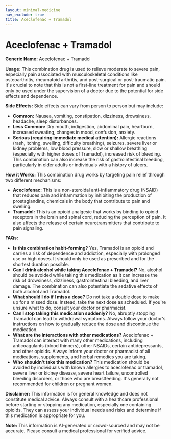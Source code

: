 ```yaml
---
layout: minimal-medicine
nav_exclude: true
title: Aceclofenac + Tramadol
---
```


# Aceclofenac + Tramadol

**Generic Name:** Aceclofenac + Tramadol

**Usage:** This combination drug is used to relieve moderate to severe pain, especially pain associated with musculoskeletal conditions like osteoarthritis, rheumatoid arthritis, and post-surgical or post-traumatic pain.  It's crucial to note that this is not a first-line treatment for pain and should only be used under the supervision of a doctor due to the potential for side effects and dependence.

**Side Effects:**  Side effects can vary from person to person but may include:

* **Common:** Nausea, vomiting, constipation, dizziness, drowsiness, headache, sleep disturbances.
* **Less Common:**  Dry mouth, indigestion, abdominal pain, heartburn, increased sweating, changes in mood, confusion, anxiety.
* **Serious (requiring immediate medical attention):** Allergic reactions (rash, itching, swelling, difficulty breathing), seizures, severe liver or kidney problems, low blood pressure, slow or shallow breathing (especially with higher doses of Tramadol), increased risk of bleeding.  This combination can also increase the risk of gastrointestinal bleeding, particularly in older adults or individuals with a history of ulcers.

**How it Works:** This combination drug works by targeting pain relief through two different mechanisms:

* **Aceclofenac:** This is a non-steroidal anti-inflammatory drug (NSAID) that reduces pain and inflammation by inhibiting the production of prostaglandins, chemicals in the body that contribute to pain and swelling.
* **Tramadol:** This is an opioid analgesic that works by binding to opioid receptors in the brain and spinal cord, reducing the perception of pain.  It also affects the release of certain neurotransmitters that contribute to pain signaling.

**FAQs:**

* **Is this combination habit-forming?** Yes, Tramadol is an opioid and carries a risk of dependence and addiction, especially with prolonged use or high doses.  It should only be used as prescribed and for the shortest duration possible.
* **Can I drink alcohol while taking Aceclofenac + Tramadol?** No, alcohol should be avoided while taking this medication as it can increase the risk of drowsiness, dizziness, gastrointestinal bleeding, and liver damage.  The combination can also potentiate the sedative effects of both alcohol and Tramadol.
* **What should I do if I miss a dose?** Do not take a double dose to make up for a missed dose.  Instead, take the next dose as scheduled. If you're unsure what to do, consult your doctor or pharmacist.
* **Can I stop taking this medication suddenly?** No, abruptly stopping Tramadol can lead to withdrawal symptoms.  Always follow your doctor's instructions on how to gradually reduce the dose and discontinue the medication.
* **What are the interactions with other medications?** Aceclofenac + Tramadol can interact with many other medications, including anticoagulants (blood thinners), other NSAIDs, certain antidepressants, and other opioids.  Always inform your doctor or pharmacist of all medications, supplements, and herbal remedies you are taking.
* **Who shouldn't take this medication?** This medication should be avoided by individuals with known allergies to aceclofenac or tramadol, severe liver or kidney disease, severe heart failure, uncontrolled bleeding disorders, or those who are breastfeeding.  It's generally not recommended for children or pregnant women.

**Disclaimer:** This information is for general knowledge and does not constitute medical advice.  Always consult with a healthcare professional before starting or stopping any medication, especially one containing opioids.  They can assess your individual needs and risks and determine if this medication is appropriate for you.


**Note:** This information is AI-generated or crowd-sourced and may not be accurate. Please consult a medical professional for verified advice.